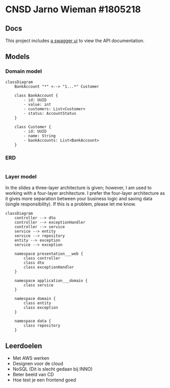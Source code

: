# CNSD Jarno Wieman #1805218

## Docs

This project includes [a swagger ui](http://localhost:8080/docs) to view the API documentation.

## Models

### Domain model

```mermaid
classDiagram
    BankAccount "*" <--> "1...*" Customer

    class BankAccount {
        - id: UUID
        - value: int
        - customers: List<Customer>
        - status: AccountStatus
    }

    class Customer {
        - id: UUID
        - name: String
        - bankAccounts: List<BankAccount>
    }
```

### ERD

```mermaid
```

### Layer model

In the slides a three-layer architecture is given; however, I am used to working with a four-layer architecture.
I prefer the four-layer architecture as it gives more separation between your business logic and saving data
(single responsibility).
If this is a problem, please let me know.

```mermaid
classDiagram
    controller --> dto
    controller --> exceptionHandler
    controller --> service
    service --> entity
    service --> repository
    entity --> exception
    service --> exception

    namespace presentation___web {
        class controller
        class dto
        class exceptionHandler
    }

    namespace application___domain {
        class service
    }

    namespace domain {
        class entity
        class exception
    }

    namespace data {
        class repository
    }

```

## Leerdoelen

- Met AWS werken
- Designen voor de cloud
- NoSQL (Dit is slecht gedaan bij INNO)
- Beter beeld van CD
- Hoe test je een frontend goed
